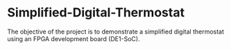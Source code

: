 # Simplified-Digital-Thermostat
The objective of the project is to demonstrate a simplified digital thermostat using an FPGA development board (DE1-SoC). 
